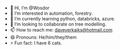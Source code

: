 - 👋 Hi, I’m @Wosdor
- 👀 I’m interested in automation, forestry.
- 🌱 I’m currently learning python, databricks, azure.
- 💞️ I’m looking to collaborate on tree modelling.
- 📫 How to reach me: daveverkaiks@hotmail.com
- 😄 Pronouns: He/him/they/them
- ⚡ Fun fact: I have 6 cats.

<!---
Wosdor/Wosdor is a ✨ special ✨ repository because its `README.md` (this file) appears on your GitHub profile.
You can click the Preview link to take a look at your changes.
--->
